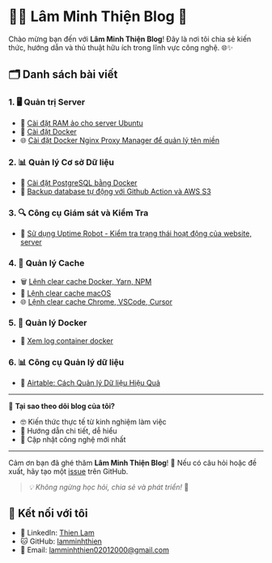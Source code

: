 # 👨‍💻 Lâm Minh Thiện Blog 🚀

Chào mừng bạn đến với **Lâm Minh Thiện Blog**! Đây là nơi tôi chia sẻ kiến thức, hướng dẫn và thủ thuật hữu ích trong lĩnh vực công nghệ. 🌐✨

## 🗂️ Danh sách bài viết

### 1. 🖥️ **Quản trị Server**
- 🔧 [Cài đặt RAM ảo cho server Ubuntu](./cai-dat-ram-ao-cho-server-ubuntu.md)
- 🐳 [Cài đặt Docker](./cai-dat-docker.md)
- 🌐 [Cài đặt Docker Nginx Proxy Manager để quản lý tên miền](./cai-dat-docker-nginx-proxy-manager.md)

### 2. 📊 **Quản lý Cơ sở Dữ liệu**
- 🐘 [Cài đặt PostgreSQL bằng Docker](./cai-dat-database-postgresql-qua-docker.md)
- 💾 [Backup database tự động với Github Action và AWS S3](./tu-dong-backup-database-voi-github-action-va-amazon-s3.md)

### 3. 🔍 **Công cụ Giám sát và Kiểm Tra**
- 📡 [Sử dụng Uptime Robot - Kiểm tra trạng thái hoạt động của website, server](./uptime-robot.md)

### 4. 🧹 **Quản lý Cache**
- 🗑️ [Lệnh clear cache Docker, Yarn, NPM](./lenh-clear-cache-docker-yarn-npm.md)
- 🍎 [Lệnh clear cache macOS](./lenh-clear-cache-macos.md)
- 🌐 [Lệnh clear cache Chrome, VSCode, Cursor](./lenh-clear-cache-chrome-vscode-cursor.md)

### 5. 🐳 **Quản lý Docker**
- 📝 [Xem log container docker](./log-container-docker.md)

### 6. 📊 **Công cụ Quản lý dữ liệu**
- 📑 [Airtable: Cách Quản lý Dữ liệu Hiệu Quả](./airtable-blog.md)

---

🌈 **Tại sao theo dõi blog của tôi?**
- 🤓 Kiến thức thực tế từ kinh nghiệm làm việc
- 🔬 Hướng dẫn chi tiết, dễ hiểu
- 🚀 Cập nhật công nghệ mới nhất

---

Cảm ơn bạn đã ghé thăm **Lâm Minh Thiện Blog**! 🙏 Nếu có câu hỏi hoặc đề xuất, hãy tạo một [issue](https://github.com/username/repository/issues) trên GitHub.

> *💡 Không ngừng học hỏi, chia sẻ và phát triển!* 🌱

## 🤝 Kết nối với tôi

- 💼 LinkedIn: [Thien Lam](https://linkedin.com/in/lamminhthien)
- 🐱 GitHub: [lamminhthien](https://github.com/lamminhthien)
- 📨 Email: [lamminhthien02012000@gmail.com](mailto:lamminhthien02012000@gmail.com)

